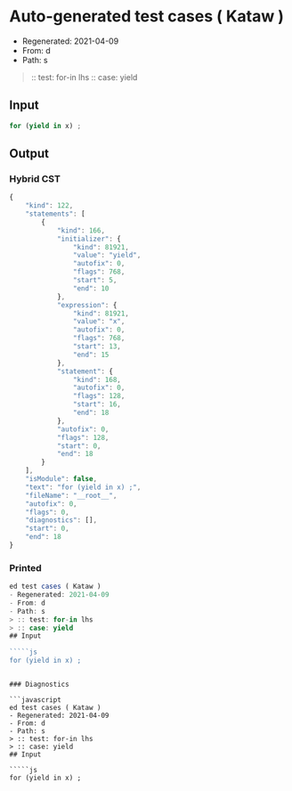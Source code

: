 # Auto-generated test cases ( Kataw )
- Regenerated: 2021-04-09
- From: d
- Path: s
> :: test: for-in lhs
> :: case: yield
## Input

`````js
for (yield in x) ;
`````

## Output

### Hybrid CST

```javascript
{
    "kind": 122,
    "statements": [
        {
            "kind": 166,
            "initializer": {
                "kind": 81921,
                "value": "yield",
                "autofix": 0,
                "flags": 768,
                "start": 5,
                "end": 10
            },
            "expression": {
                "kind": 81921,
                "value": "x",
                "autofix": 0,
                "flags": 768,
                "start": 13,
                "end": 15
            },
            "statement": {
                "kind": 168,
                "autofix": 0,
                "flags": 128,
                "start": 16,
                "end": 18
            },
            "autofix": 0,
            "flags": 128,
            "start": 0,
            "end": 18
        }
    ],
    "isModule": false,
    "text": "for (yield in x) ;",
    "fileName": "__root__",
    "autofix": 0,
    "flags": 0,
    "diagnostics": [],
    "start": 0,
    "end": 18
}
```

### Printed

```javascript
ed test cases ( Kataw )
- Regenerated: 2021-04-09
- From: d
- Path: s
> :: test: for-in lhs
> :: case: yield
## Input

`````js
for (yield in x) ;
`````
```

### Diagnostics

```javascript
ed test cases ( Kataw )
- Regenerated: 2021-04-09
- From: d
- Path: s
> :: test: for-in lhs
> :: case: yield
## Input

`````js
for (yield in x) ;
`````
```

